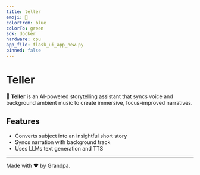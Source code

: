 ```yaml
---
title: teller
emoji: 🧠
colorFrom: blue
colorTo: green
sdk: docker
hardware: cpu
app_file: flask_ui_app_new.py
pinned: false
---
```


# Teller

🧠 **Teller** is an AI-powered storytelling assistant that syncs voice and background ambient music to create immersive, focus-improved narratives.

## Features

- Converts subject into an insightful short story  
- Syncs narration with background track  
- Uses LLMs text generation and TTS

---

Made with ❤️ by Grandpa.
